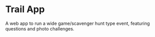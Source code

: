 # Trail App
A web app to run a wide game/scavenger hunt type event, featuring questions and photo challenges.
